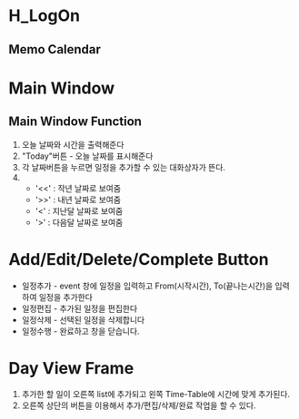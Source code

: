 H_LogOn
 =============
 
Memo Calendar
------------- 
# Main Window


## Main Window Function

1. 오늘 날짜와 시간을 출력해준다
2. "Today"버튼 - 오늘 날짜를 표시해준다
3. 각 날짜버튼을 누르면 일정을 추가할 수 있는 대화상자가 뜬다.
4. * '<<' : 작년 날짜로 보여줌
   * '>>' : 내년 날짜로 보여줌
   * '<'  : 지난달 날짜로 보여줌
   * '>'  : 다음달 날짜로 보여줌

# Add/Edit/Delete/Complete Button

* 일정추가 - event 창에 일정을 입력하고 From(시작시간), To(끝나는시간)을 입력하여 일정을 추가한다
* 일정편집 - 추가된 일정을 편집한다
* 일정삭제 - 선택된 일정을 삭제합니다
* 일정수행 - 완료하고 창을 닫습니다.
# Day View Frame



1. 추가한 할 일이 오른쪽 list에 추가되고 왼쪽 Time-Table에 시간에 맞게 추가된다.
2. 오른쪽 상단의 버튼을 이용해서 추가/편집/삭제/완료 작업을 할 수 있다.
